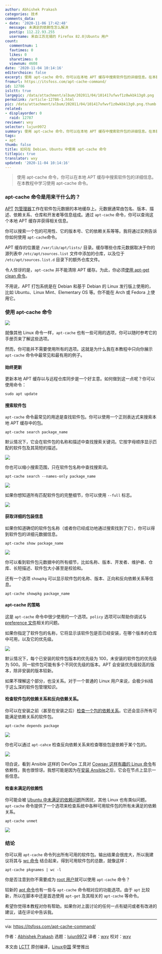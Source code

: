 ```yaml
---
author: Abhishek Prakash
categories: 技术
comments_data:
- date: '2020-11-06 17:42:48'
  message: 未满足的依赖性怎么解决
  postip: 112.22.93.255
  username: 来自江苏无锡的 Firefox 82.0|Ubuntu 用户
count:
  commentnum: 1
  favtimes: 0
  likes: 0
  sharetimes: 0
  viewnum: 4608
date: '2020-11-04 10:14:16'
editorchoice: false
excerpt: 使用 apt-cache 命令，你可以在本地 APT 缓存中搜索软件包的详细信息。在本教程中学习使用 apt-cache 命令。
fromurl: https://itsfoss.com/apt-cache-command/
id: 12786
islctt: true
largepic: /data/attachment/album/202011/04/101417ufwvf1z0wkbk13g0.png
permalink: /article-12786-1.html
pic: /data/attachment/album/202011/04/101417ufwvf1z0wkbk13g0.png.thumb.jpg
related:
- displayorder: 0
  raid: 12787
reviewer: wxy
selector: lujun9972
summary: 使用 apt-cache 命令，你可以在本地 APT 缓存中搜索软件包的详细信息。在本教程中学习使用 apt-cache 命令。
tags:
- apt
thumb: false
title: 如何在 Debian、Ubuntu 中使用 apt-cache 命令
titlepic: true
translator: wxy
updated: '2020-11-04 10:14:16'
---
```



> 
> 使用 apt-cache 命令，你可以在本地 APT 缓存中搜索软件包的详细信息。在本教程中学习使用 apt-cache 命令。
> 
> 
> 


### apt-cache 命令是用来干什么的？


[APT](https://wiki.debian.org/Apt) [包管理器](https://itsfoss.com/package-manager/)工作在软件包元数据的本地缓存上。元数据通常由包名、版本、描述、依赖关系、仓库和开发者等信息组成。通过 `apt-cache` 命令，你可以查询这个本地 APT 缓存并获得相关信息。


你可以搜索一个包的可用性、它的版本号、它的依赖关系等等。我将通过实例告诉你如何使用 `apt-cache`命令。


APT 缓存的位置是 `/var/lib/apt/lists/` 目录。缓存哪些仓库元数据取决于你的源列表中 `/etc/apt/sources.list` 文件中添加的仓库，以及位于 `/etc/apt/sources.list.d` 目录下的额外仓库文件。


令人惊讶的是，`apt-cache` 并不能清除 APT 缓存。为此，你必须[使用 apt-get clean 命令](https://itsfoss.com/clear-apt-cache/)。


不用说，APT 打包系统是在 Debian 和基于 Debian 的 Linux 发行版上使用的，比如 Ubuntu、Linux Mint、Elementary OS 等。你不能在 Arch 或 Fedora 上使用它。


### 使用 apt-cache 命令


![](/data/attachment/album/202011/04/101417ufwvf1z0wkbk13g0.png)


就像其他 Linux 命令一样，`apt-cache` 也有一些可用的选项，你可以随时参考它的手册页来了解这些选项。


然而，你可能并不需要使用所有的选项。这就是为什么我在本教程中只向你展示 `apt-cache` 命令中最常见和最有用的例子。


#### 始终更新


更新本地 APT 缓存以与远程仓库同步是一个好主意。如何做到这一点呢？你可以使用命令：



```
sudo apt update

```

#### 搜索软件包


`apt-cache` 命令最常见的用途是查找软件包。你可以使用一个正则表达式来搜索本地 APT 缓存中的包。



```
apt-cache search package_name

```

默认情况下，它会在软件包的名称和描述中查找搜索关键词。它按字母顺序显示匹配的软件包及其简短的描述。


![](/data/attachment/album/202011/04/101424hlcjicbutebceic0.png)


你也可以缩小搜索范围，只在软件包名称中查找搜索词。



```
apt-cache search --names-only package_name

```

![](/data/attachment/album/202011/04/101425fldpnvnvnnpsyjrl.png)


如果你想知道所有匹配软件包的完整细节，你可以使用 `--full` 标志。


![](/data/attachment/album/202011/04/101426xuqyq6xy09a0lutr.png)


#### 获取详细的包装信息


如果你知道确切的软件包名称（或者你已经成功地通过搜索找到了它），你可以得到软件包的详细元数据信息。



```
apt-cache show package_name

```

![](/data/attachment/album/202011/04/101434fsuooxv1bxb1vu9c.png)


你可以看到软件包元数据中的所有细节，比如名称、版本、开发者、维护者、仓库、长短描述、软件包大小甚至是校验和。


还有一个选项 `showpkg` 可以显示软件包的名称、版本、正向和反向依赖关系等信息。



```
apt-cache showpkg package_name

```

#### apt-cache 的策略


这是 `apt-cache` 命令中很少使用的一个选项。`policy` 选项可以帮助你调试与 [preference 文件](https://debian-handbook.info/browse/stable/sect.apt-get.html#sect.apt.priorities)相关的问题。


如果你指定了软件包的名称，它将显示该软件包是否已经安装，在哪个版本的仓库中可用，以及它的优先级。


![](/data/attachment/album/202011/04/101438hun17m176sy2m6mi.png)


默认情况下，每个已安装的软件包版本的优先级为 100，未安装的软件包的优先级为 500。同一软件包可能有多个不同优先级的版本。APT 会安装优先级较高的版本，除非安装的版本较新。


如果不理解这个部分，也没关系。对于一个普通的 Linux 用户来说，会极少纠结于这么深的软件包管理知识。


#### 检查软件包的依赖关系和反向依赖关系。


你可以在安装之前（甚至在安装之后）[检查一个包的依赖关系](https://itsfoss.com/check-dependencies-package-ubuntu/)。它还会显示所有可能满足依赖关系的软件包。



```
apt-cache depends package

```

![](/data/attachment/album/202011/04/101439o3zvyjhbmmm2yhcs.png)


你也可以通过 `apt-cahce` 检查反向依赖关系来检查哪些包是依赖于某个包的。


![](/data/attachment/album/202011/04/101440g9p1cpuz5upgo6pm.png)


坦白说，看到 Ansible 这样的 DevOps 工具对 [Cowsay 这样有趣的 Linux 命令](https://itsfoss.com/funny-linux-commands/)有依赖性，我也很惊讶。我想可能是因为在[安装 Ansible](https://linuxhandbook.com/install-ansible-linux/)之后，它会在节点上显示一些信息。


#### 检查未满足的依赖性


你可能会被 [Ubuntu 中未满足的依赖问题](https://itsfoss.com/held-broken-packages-error/)所困扰，其他 Linux 也有类似问题。`apt-cache` 命令提供了一个选项来检查系统中各种可用软件包的所有未满足的依赖关系。



```
apt-cache unmet

```

![](/data/attachment/album/202011/04/101443akol5zvok5zx7pc1.png)


### 结论


你可以用 `apt-cache` 命令列出所有可用的软件包。输出结果会很庞大，所以我建议将其与 [wc 命令](https://linuxhandbook.com/wc-command/) 结合起来，得到可用软件包的总数，就像这样：



```
apt-cache pkgnames | wc -l

```

你是否注意到你不需要成为 [root 用户](https://itsfoss.com/root-user-ubuntu/)就可以使用 `apt-cache` 命令？


较新的 [apt 命令](https://itsfoss.com/apt-command-guide/)也有一些与 `apt-cache` 命令相对应的功能选项。由于 `apt` 比较新，所以在脚本中还是首选使用 `apt-get` 及其相关的 `apt-cache` 等命令。


希望你觉得本教程对你有帮助。如果你对上面讨论的任何一点有疑问或者有改进的建议，请在评论中告诉我。




---


via: <https://itsfoss.com/apt-cache-command/>


作者：[Abhishek Prakash](https://itsfoss.com/author/abhishek/) 选题：[lujun9972](https://github.com/lujun9972) 译者：[wxy](https://github.com/wxy) 校对：[wxy](https://github.com/wxy)


本文由 [LCTT](https://github.com/LCTT/TranslateProject) 原创编译，[Linux中国](https://linux.cn/) 荣誉推出